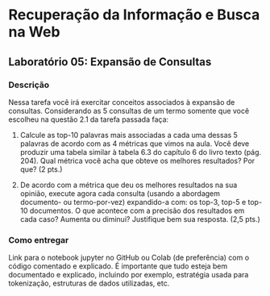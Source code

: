 # Recuperação da Informação e Busca na Web
## Laboratório 05: Expansão de Consultas

### Descrição

Nessa tarefa você irá exercitar conceitos associados à expansão de consultas. Considerando as 5 consultas de um termo somente que você escolheu na questão 2.1 da tarefa passada faça:

1. Calcule as top-10 palavras mais associadas a cada uma dessas 5 palavras de acordo com as 4 métricas que vimos na aula. Você deve produzir uma tabela similar à tabela 6.3 do capítulo 6 do livro texto (pág. 204). Qual métrica você acha que obteve os melhores resultados? Por que? (2 pts.)

2. De acordo com a métrica que deu os melhores resultados na sua opinião, execute agora cada consulta (usando a abordagem documento- ou termo-por-vez)  expandido-a com: os top-3, top-5 e top-10 documentos. O que acontece com a precisão dos resultados em cada caso? Aumenta ou diminui? Justifique bem sua resposta. (2,5 pts.)

### Como entregar

Link para o notebook jupyter no GitHub ou Colab (de preferência) com o código comentado e explicado. É importante que tudo esteja bem documentado e explicado, incluindo por exemplo, estratégia usada para tokenização, estruturas de dados utilizadas, etc.
